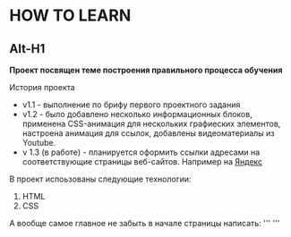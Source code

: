 # HOW TO LEARN
Alt-H1
------

**Проект посвящен теме построения правильного процесса обучения**

История проекта
* v1.1 - выполнение по брифу первого проектного задания
* v1.2 - было добавлено несколько информационных блоков, применена  CSS-анимация для нескольких графиеских элементов, настроена анимация для ссылок, добавлены видеоматериалы из Youtube.
* v 1.3 (в работе) - планируется оформить ссылки адресами на соответствующие страницы веб-сайтов. Например на [Яндекс](https://www.yandex.ru)

В проект испоьзованы следующие технологии:
1. HTML
2. CSS

А вообще самое главное не забыть в начале страницы написать:
'''<DOCTYPE html>
'''
